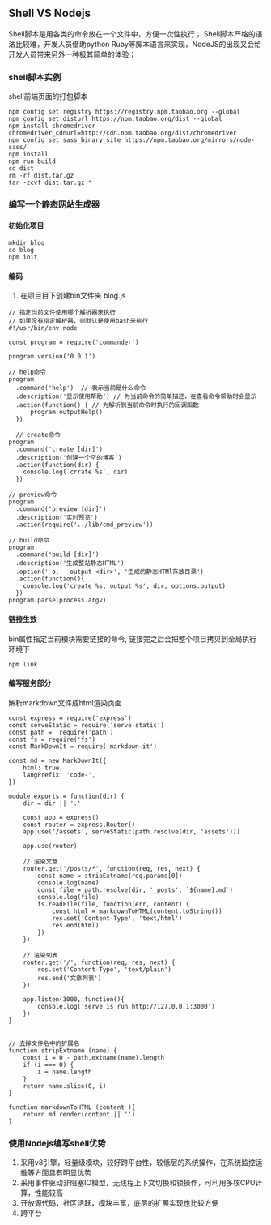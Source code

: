 ## Shell VS Nodejs
Shell脚本是用各类的命令放在一个文件中，方便一次性执行；
Shell脚本严格的语法比较难，开发人员借助python Ruby等脚本语言来实现，NodeJS的出现又会给开发人员带来另外一种极其简单的体验；
### shell脚本实例
shell前端页面的打包脚本
```
npm config set registry https://registry.npm.taobao.org --global
npm config set disturl https://npm.taobao.org/dist --global
npm install chromedriver --chromedriver_cdnurl=http://cdn.npm.taobao.org/dist/chromedriver
npm config set sass_binary_site https://npm.taobao.org/mirrors/node-sass/
npm install
npm run build
cd dist
rm -rf dist.tar.gz
tar -zcvf dist.tar.gz *

```
### 编写一个静态网站生成器
#### 初始化项目
```
mkdir blog
cd blog 
npm init
```
#### 编码
1. 在项目目下创建bin文件夹 blog.js
```
// 指定当前文件使用哪个解析器来执行
// 如果没有指定解析器，则默认是使用bash来执行
#!/usr/bin/env node 

const program = require('commander')

program.version('0.0.1')

// help命令
program
  .command('help')  // 表示当前是什么命令
  .description('显示使用帮助') // 为当前命令的简单描述，在查看命令帮助时会显示
  .action(function() { // 为解析到当前命令时执行的回调函数
      program.outputHelp()
  })

  // create命令
program
  .command('create [dir]')
  .description('创建一个空的博客')
  .action(function(dir) {
    console.log(`crrate %s`, dir)
  })

// preview命令
program
  .command('preview [dir]')
  .description('实时预览')
  .action(require('../lib/cmd_preview'))

// build命令
program
  .command('build [dir]')
  .description('生成整站静态HTML')
  .option('-o, --output <dir>', '生成的静态HTMl存放目录')
  .action(function(){
    console.log('create %s, output %s', dir, options.output)
  })
program.parse(process.argv)
```
#### 链接生效
bin属性指定当前模块需要链接的命令, 链接完之后会把整个项目拷贝到全局执行环境下
```
npm link
```
#### 编写服务部分
解析markdown文件成html渲染页面
```
const express = require('express')
const serveStatic = require('serve-static')
const path =  require('path')
const fs = require('fs')
const MarkDownIt = require('markdown-it')

const md = new MarkDownIt({
    html: true,
    langPrefix: 'code-',
})

module.exports = function(dir) {
    dir = dir || '.'

    const app = express()
    const router = express.Router()
    app.use('/assets', serveStatic(path.resolve(dir, 'assets')))

    app.use(router)

    // 渲染文章
    router.get('/posts/*', function(req, res, next) {
        const name = stripExtname(req.params[0])
        console.log(name)
        const file = path.resolve(dir, '_posts', `${name}.md`)
        console.log(file)
        fs.readFile(file, function(err, content) {
            const html = markdownToHTML(content.toString())
            res.set('Content-Type', 'text/html')
            res.end(html)
        })
    })

    // 渲染列表
    router.get('/', function(req, res, next) {
        res.set('Content-Type', 'text/plain')
        res.end('文章列表')
    })

    app.listen(3000, function(){
        console.log('serve is run http://127.0.0.1:3000')
    })
}


// 去掉文件名中的扩展名
function stripExtname (name) {
    const i = 0 - path.extname(name).length
    if (i === 0) {
        i = name.length
    }
    return name.slice(0, i)
}

function markdownToHTML (content ){
    return md.render(content || '')
}
```

### 使用Nodejs编写shell优势
1. 采用v8引擎，轻量级模块，较好跨平台性，较低层的系统操作，在系统监控运维等方面具有明显优势
2. 采用事件驱动非阻塞IO模型，无线程上下文切换和锁操作，可利用多核CPU计算，性能较高
3. 开放源代码，社区活跃，模块丰富，底层的扩展实现也比较方便
4. 跨平台